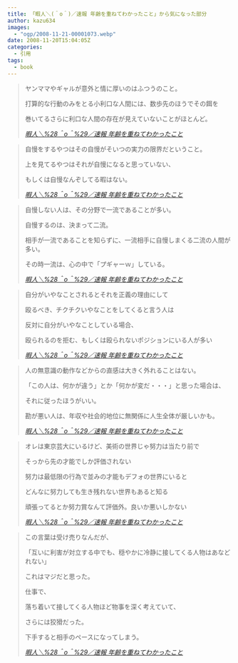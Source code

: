 ```yaml
---
title: 「暇人＼(＾o＾)／速報 年齢を重ねてわかったこと」から気になった部分
author: kazu634
images:
  - "ogp/2008-11-21-00001073.webp"
date: 2008-11-20T15:04:05Z
categories:
  - 引用
tags:
  - book
---
```

<div class="section">
<blockquote title="暇人＼%28＾o＾%29／速報 年齢を重ねてわかったこと" cite="http://himasoku123.blog61.fc2.com/blog-entry-86.html">
<p>
      ヤンママやギャルが意外と情に厚いのはふつうのこと。
</p>

<p>
      打算的な行動のみをとる小利口な人間には、数歩先のほうでその餌を
</p>

<p>
      巻いてるさらに利口な人間の存在が見えていないことがほとんど。
</p>

<p>
<cite><a href="http://himasoku123.blog61.fc2.com/blog-entry-86.html" onclick="__gaTracker('send', 'event', 'outbound-article', 'http://himasoku123.blog61.fc2.com/blog-entry-86.html', '暇人＼%28＾o＾%29／速報 年齢を重ねてわかったこと');" target="_blank">暇人＼%28＾o＾%29／速報 年齢を重ねてわかったこと</a></cite>
</p>
</blockquote>

<blockquote title="暇人＼%28＾o＾%29／速報 年齢を重ねてわかったこと" cite="http://himasoku123.blog61.fc2.com/blog-entry-86.html">
<p>
      自慢をするやつはその自慢がそいつの実力の限界だということ。
</p>

<p>
      上を見てるやつはそれが自慢になると思っていない、
</p>

<p>
      もしくは自慢なんぞしてる暇はない。
</p>

<p>
<cite><a href="http://himasoku123.blog61.fc2.com/blog-entry-86.html" onclick="__gaTracker('send', 'event', 'outbound-article', 'http://himasoku123.blog61.fc2.com/blog-entry-86.html', '暇人＼%28＾o＾%29／速報 年齢を重ねてわかったこと');" target="_blank">暇人＼%28＾o＾%29／速報 年齢を重ねてわかったこと</a></cite>
</p>
</blockquote>

<blockquote title="暇人＼%28＾o＾%29／速報 年齢を重ねてわかったこと" cite="http://himasoku123.blog61.fc2.com/blog-entry-86.html">
<p>
      自慢しない人は、その分野で一流であることが多い。
</p>

<p>
      自慢するのは、決まって二流。
</p>

<p>
      相手が一流であることを知らずに、一流相手に自慢しまくる二流の人間が多い。
</p>

<p>
      その時一流は、心の中で「プギャーｗ」している。
</p>

<p>
<cite><a href="http://himasoku123.blog61.fc2.com/blog-entry-86.html" onclick="__gaTracker('send', 'event', 'outbound-article', 'http://himasoku123.blog61.fc2.com/blog-entry-86.html', '暇人＼%28＾o＾%29／速報 年齢を重ねてわかったこと');" target="_blank">暇人＼%28＾o＾%29／速報 年齢を重ねてわかったこと</a></cite>
</p>
</blockquote>

<blockquote title="暇人＼%28＾o＾%29／速報 年齢を重ねてわかったこと" cite="http://himasoku123.blog61.fc2.com/blog-entry-86.html">
<p>
      自分がいやなことされるとそれを正義の理由にして
</p>

<p>
      殴るべき、チクチクいやなことをしてくると言う人は
</p>

<p>
      反対に自分がいやなことしている場合、
</p>

<p>
      殴られるのを拒む、もしくは殴られないポジションにいる人が多い
</p>

<p>
<cite><a href="http://himasoku123.blog61.fc2.com/blog-entry-86.html" onclick="__gaTracker('send', 'event', 'outbound-article', 'http://himasoku123.blog61.fc2.com/blog-entry-86.html', '暇人＼%28＾o＾%29／速報 年齢を重ねてわかったこと');" target="_blank">暇人＼%28＾o＾%29／速報 年齢を重ねてわかったこと</a></cite>
</p>
</blockquote>

<blockquote title="暇人＼%28＾o＾%29／速報 年齢を重ねてわかったこと" cite="http://himasoku123.blog61.fc2.com/blog-entry-86.html">
<p>
      人の無意識の動作などからの直感は大きく外れることはない。
</p>

<p>
      「この人は、何かが違う」とか「何かが変だ・・・」と思った場合は、
</p>

<p>
      それに従ったほうがいい。
</p>

<p>
      勘が悪い人は、年収や社会的地位に無関係に人生全体が厳しいかも。
</p>

<p>
<cite><a href="http://himasoku123.blog61.fc2.com/blog-entry-86.html" onclick="__gaTracker('send', 'event', 'outbound-article', 'http://himasoku123.blog61.fc2.com/blog-entry-86.html', '暇人＼%28＾o＾%29／速報 年齢を重ねてわかったこと');" target="_blank">暇人＼%28＾o＾%29／速報 年齢を重ねてわかったこと</a></cite>
</p>
</blockquote>

<blockquote title="暇人＼%28＾o＾%29／速報 年齢を重ねてわかったこと" cite="http://himasoku123.blog61.fc2.com/blog-entry-86.html">
<p>
      オレは東京芸大にいるけど、美術の世界じゃ努力は当たり前で
</p>

<p>
      そっから先の才能でしか評価されない
</p>

<p>
      努力は最低限の行為で並みの才能もデフォの世界にいると
</p>

<p>
      どんなに努力しても生き残れない世界もあると知る
</p>

<p>
      頑張ってるとか努力賞なんて評価外。良いか悪いしかない
</p>

<p>
<cite><a href="http://himasoku123.blog61.fc2.com/blog-entry-86.html" onclick="__gaTracker('send', 'event', 'outbound-article', 'http://himasoku123.blog61.fc2.com/blog-entry-86.html', '暇人＼%28＾o＾%29／速報 年齢を重ねてわかったこと');" target="_blank">暇人＼%28＾o＾%29／速報 年齢を重ねてわかったこと</a></cite>
</p>
</blockquote>

<blockquote title="暇人＼%28＾o＾%29／速報 年齢を重ねてわかったこと" cite="http://himasoku123.blog61.fc2.com/blog-entry-86.html">
<p>
      この言葉は受け売りなんだが、
</p>

<p>
      「互いに利害が対立する中でも、穏やかに冷静に接してくる人物はあなどれない」
</p>

<p>
      これはマジだと思った。
</p>

<p>
      仕事で、
</p>

<p>
      落ち着いて接してくる人物ほど物事を深く考えていて、
</p>

<p>
      さらには狡猾だった。
</p>

<p>
      下手すると相手のペースになってしまう。
</p>

<p>
<cite><a href="http://himasoku123.blog61.fc2.com/blog-entry-86.html" onclick="__gaTracker('send', 'event', 'outbound-article', 'http://himasoku123.blog61.fc2.com/blog-entry-86.html', '暇人＼%28＾o＾%29／速報 年齢を重ねてわかったこと');" target="_blank">暇人＼%28＾o＾%29／速報 年齢を重ねてわかったこと</a></cite>
</p>
</blockquote>
</div>
